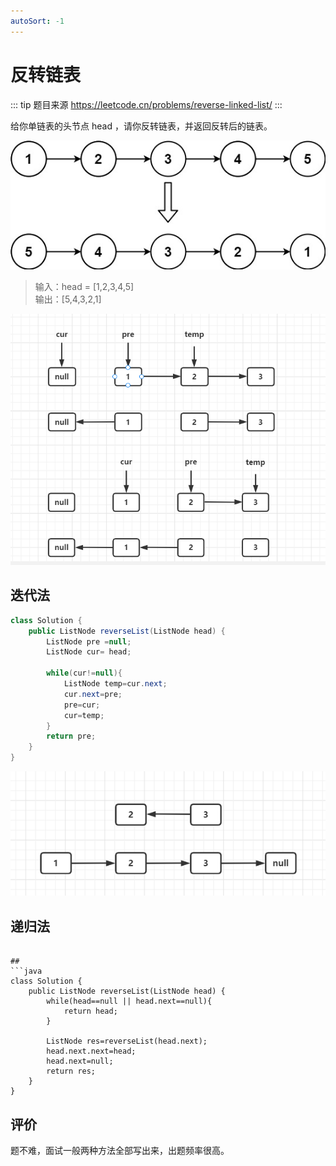 ```yaml
---
autoSort: -1
---
```


# 反转链表
::: tip 题目来源
https://leetcode.cn/problems/reverse-linked-list/
:::

给你单链表的头节点 head ，请你反转链表，并返回反转后的链表。
  
![](.\assets\1\rev1ex1.jpg)  

> 输入：head = [1,2,3,4,5]  
输出：[5,4,3,2,1]


![](.\assets\1\rev1answ2.png)
## 迭代法
```java
class Solution {
    public ListNode reverseList(ListNode head) {
        ListNode pre =null;
        ListNode cur= head;

        while(cur!=null){
            ListNode temp=cur.next;
            cur.next=pre;
            pre=cur;
            cur=temp;
        }
        return pre;
    }
}
```
![](.\assets\1\rev1answ1.png)
## 递归法

```

##
```java
class Solution {
    public ListNode reverseList(ListNode head) {
        while(head==null || head.next==null){
            return head;
        }

        ListNode res=reverseList(head.next);
        head.next.next=head;
        head.next=null;
        return res;
    }
}
```


## 评价
题不难，面试一般两种方法全部写出来，出题频率很高。
